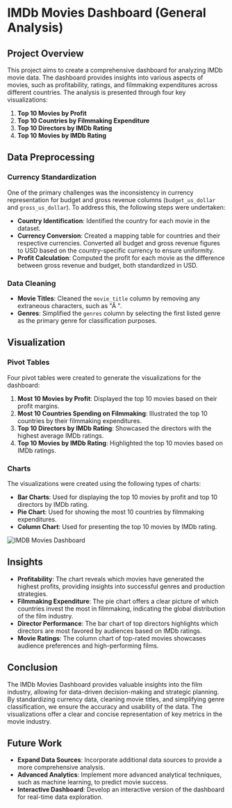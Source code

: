 # IMDb Movies Dashboard (General Analysis)

## Project Overview

This project aims to create a comprehensive dashboard for analyzing IMDb movie data. The dashboard provides insights into various aspects of movies, such as profitability, ratings, and filmmaking expenditures across different countries. The analysis is presented through four key visualizations:

1. **Top 10 Movies by Profit**
2. **Top 10 Countries by Filmmaking Expenditure**
3. **Top 10 Directors by IMDb Rating**
4. **Top 10 Movies by IMDb Rating**

## Data Preprocessing

### Currency Standardization

One of the primary challenges was the inconsistency in currency representation for budget and gross revenue columns (`budget_us_dollar` and `gross_us_dollar`). To address this, the following steps were undertaken:

- **Country Identification**: Identified the country for each movie in the dataset.
- **Currency Conversion**: Created a mapping table for countries and their respective currencies. Converted all budget and gross revenue figures to USD based on the country-specific currency to ensure uniformity.
- **Profit Calculation**: Computed the profit for each movie as the difference between gross revenue and budget, both standardized in USD.

### Data Cleaning

- **Movie Titles**: Cleaned the `movie_title` column by removing any extraneous characters, such as "Â ".
- **Genres**: Simplified the `genres` column by selecting the first listed genre as the primary genre for classification purposes.

## Visualization

### Pivot Tables

Four pivot tables were created to generate the visualizations for the dashboard:

1. **Most 10 Movies by Profit**: Displayed the top 10 movies based on their profit margins.
2. **Most 10 Countries Spending on Filmmaking**: Illustrated the top 10 countries by their filmmaking expenditures.
3. **Top 10 Directors by IMDb Rating**: Showcased the directors with the highest average IMDb ratings.
4. **Top 10 Movies by IMDb Rating**: Highlighted the top 10 movies based on IMDb ratings.

### Charts

The visualizations were created using the following types of charts:

- **Bar Charts**: Used for displaying the top 10 movies by profit and top 10 directors by IMDb rating.
- **Pie Chart**: Used for showing the most 10 countries by filmmaking expenditures.
- **Column Chart**: Used for presenting the top 10 movies by IMDb rating.

![IMDB Movies Dashboard ](https://github.com/user-attachments/assets/330216c7-6a52-4fe0-ae48-cbe4e6d02c62)

## Insights

- **Profitability**: The chart reveals which movies have generated the highest profits, providing insights into successful genres and production strategies.
- **Filmmaking Expenditure**: The pie chart offers a clear picture of which countries invest the most in filmmaking, indicating the global distribution of the film industry.
- **Director Performance**: The bar chart of top directors highlights which directors are most favored by audiences based on IMDb ratings.
- **Movie Ratings**: The column chart of top-rated movies showcases audience preferences and high-performing films.

## Conclusion

The IMDb Movies Dashboard provides valuable insights into the film industry, allowing for data-driven decision-making and strategic planning. By standardizing currency data, cleaning movie titles, and simplifying genre classification, we ensure the accuracy and usability of the data. The visualizations offer a clear and concise representation of key metrics in the movie industry.

## Future Work

- **Expand Data Sources**: Incorporate additional data sources to provide a more comprehensive analysis.
- **Advanced Analytics**: Implement more advanced analytical techniques, such as machine learning, to predict movie success.
- **Interactive Dashboard**: Develop an interactive version of the dashboard for real-time data exploration.

